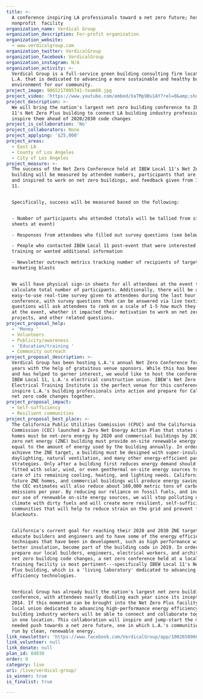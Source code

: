```yaml
---
title: >-
  A conference inspiring LA professionals toward a net zero future; hosted at a
  nonprofit  facility
organization_name: Verdical Group
organization_description: For-profit organization
organization_website:
  - www.verdicalgroup.com
organization_twitter: VerdicalGroup
organization_facebook: VerdicalGroup
organization_instagram: N/A
organization_activity: >-
  Verdical Group is a full-service green building consulting firm located in
  L.A. that is dedicated to advancing a more sustainable and healthy built
  environment for our community.
project_image: 9065217005741-team88.jpg
project_video: 'https://www.youtube.com/embed/XaTMp9Bu1AY?rel=0&amp;showinfo=0'
project_description: >-
  We will bring the nation's largest net zero building conference to IBEW Local
  11's Net Zero Plus building to connect LA building industry professionals and
  inspire them ahead of 2020/2030 code changes
project_is_collaboration: 'No'
project_collaborators: None
project_applying: '$25,000'
project_areas:
  - East LA
  - County of Los Angeles
  - City of Los Angeles
project_measure: >-
  The success of the Net Zero Conference held at IBEW Local 11's Net Zero Plus
  building will be measured by attendee numbers, participants that are engaged
  and inspired to work on net zero buildings, and feedback given from IBEW Local
  11.


  Specifically, success will be measured based on the following:


  - Number of participants who attended (totals will be tallied from sign-in
  sheets at event)

  - Responses from attendees who filled out survey questions (see below)

  - People who contacted IBEW Local 11 post-event that were interested in
  training or wanted additional information

  - Newsletter outreach metrics tracking number of recipients of targeted email
  marketing blasts


  We will have physical sign-in sheets for all attendees at the event to
  calculate total number of participants. Additionally, there will be an
  easy-to-use real-time survey given to attendees during the last hour of the
  conference, with survey questions that can be answered via live texting. These
  questions will ask attendees to rank on a scale of 1-5 how much they learned
  at the event, whether it impacted their motivation to work on net zero
  projects, and other related questions.
project_proposal_help:
  - 'Money '
  - Volunteers
  - Publicity/awareness
  - 'Education/training '
  - Community outreach
project_proposal_description: >-
  Verdical Group has been hosting L.A.'s annual Net Zero Conference for three
  years with the help of gratuitous venue sponsors. While this has been great,
  and has helped to garner interest, we would like to host the conference with
  IBEW Local 11, L.A.'s electrical construction union. IBEW's Net Zero Plus
  Electrical Training Institute is the perfect venue for this conference to
  inspire L.A.'s building professionals into action and prepare for California's
  net zero code changes together.
project_proposal_impact:
  - Self-sufficiency
  - Resilient communities
project_proposal_best_place: >-
  The California Public Utilities Commission (CPUC) and the California Energy
  Commission (CEC) launched a Zero Net Energy Action Plan that states all new
  homes must be net-zero energy by 2020 and commercial buildings by 2030.  A
  zero net energy (ZNE) building must provide on-site renewable energy sources
  equal to the amount of energy used by the building annually. In order to
  achieve the ZNE target, a building must be designed with super-insulation,
  daylighting, natural ventilation, and many other energy-efficient passive
  strategies. Only after a building first reduces energy demand should it be
  fitted with solar, wind, or even geothermal on-site energy sources to take
  care of its remaining cooling, heating, and lighting needs. California's
  future ZNE homes, and commercial buildings will produce energy savings that
  the CEC estimates will also reduce about 160,000 metric tons of carbon
  emissions per year. By reducing our reliance on fossil fuels, and increasing
  our use of renewable on-site energy sources, we will stop polluting our
  climate with dirty fuels and will create more resilient, self-sufficient
  communities that will help to reduce strain on the grid and prevent future
  blackouts.


  California's current goal for reaching their 2020 and 2030 ZNE targets is to
  educate builders and engineers and to have some of the energy efficiency
  techniques that have been in development, such as high performance windows and
  better insulation, become part of the building code in 2019. In order to
  prepare our local builders, engineers, electrical workers, and architects for
  net zero building code changes, a net zero conference held at a local union's
  training facility is most pertinent---specifically IBEW Local 11's Net Zero
  Plus building, which is a 'living laboratory' dedicated to advancing energy
  efficiency technologies.


  Verdical Group has already built the nation's largest net zero building
  conference, with attendees nearly doubling each year since its inception in
  2014. If this momentum can be brought into the Net Zero Plus facility, L.A.'s
  local union dedicated to advancing high-performance energy efficiency, then
  building industry workers will be able to connect and collaborate together all
  in one location. This collaboration will inspire and jump-start the much
  needed push towards a net zero future, one in which L.A.'s communities will be
  run by clean, renewable energy.
link_newsletter: 'https://www.facebook.com/VerdicalGroup/app/100265896690345/'
link_volunteer: null
link_donate: null
plan_id: 84039
order: 0
category: live
uri: /live/verdical-group/
is_winner: true
is_finalist: true

---
```

